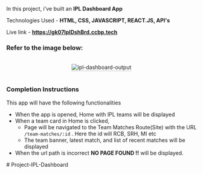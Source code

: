 In this project, i've built an **IPL Dashboard App** 

Technologies Used -  **HTML, CSS, JAVASCRIPT, REACT.JS, API's**

Live link - **https://gk07IplDshBrd.ccbp.tech**

### Refer to the image below:

<br/>
<div style="text-align: center;">
    <img src="https://assets.ccbp.in/frontend/content/react-js/ipl-dashboard-output-v2.gif" alt="ipl-dashboard-output" style="max-width:70%;box-shadow:0 2.8px 2.2px rgba(0, 0, 0, 0.12)">
</div>
<br/>

### Completion Instructions

This app will have the following functionalities

- When the app is opened, Home with IPL teams will be displayed
- When a team card in Home is clicked,
  - Page will be navigated to the Team Matches Route(Site) with the URL `/team-matches/:id` . Here the id will RCB, SRH, MI etc
  - The team banner, latest match, and list of recent matches will be displayed
- When the url path is incorrect **NO PAGE FOUND !!** will be displayed.

</details>
# Project-IPL-Dashboard

